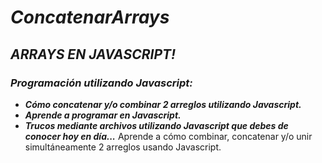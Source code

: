 # **_ConcatenarArrays_**

## **_ARRAYS EN JAVASCRIPT!_**

### **_Programación utilizando Javascript:_**

- **_Cómo concatenar y/o combinar 2 arreglos utilizando Javascript._**
- **_Aprende a programar en Javascript._**
- **_Trucos mediante archivos utilizando Javascript que debes de conocer hoy en día..._**
Aprende a cómo combinar, concatenar y/o unir simultáneamente 2 arreglos usando Javascript.
